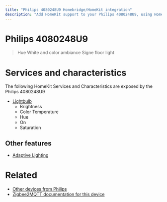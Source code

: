 ```yaml
---
title: "Philips 4080248U9 Homebridge/HomeKit integration"
description: "Add HomeKit support to your Philips 4080248U9, using Homebridge, Zigbee2MQTT and homebridge-z2m."
---
```

<!---
This file has been GENERATED using src/docgen/docgen.ts
DO NOT EDIT THIS FILE MANUALLY!
-->
# Philips 4080248U9
> Hue White and color ambiance Signe floor light


# Services and characteristics
The following HomeKit Services and Characteristics are exposed by
the Philips 4080248U9

* [Lightbulb](../../light.md)
  * Brightness
  * Color Temperature
  * Hue
  * On
  * Saturation


## Other features
* [Adaptive Lighting](../../light.md)


# Related
* [Other devices from Philips](../index.md#philips)
* [Zigbee2MQTT documentation for this device](https://www.zigbee2mqtt.io/devices/4080248U9.html)